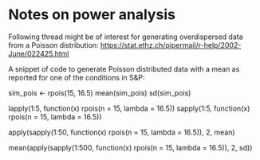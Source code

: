Notes on power analysis
=======================

Following thread might be of interest for generating overdispersed data from
a Poisson distribution:
https://stat.ethz.ch/pipermail/r-help/2002-June/022425.html


A snippet of code to generate Poisson distributed data with a mean as reported
for one of the conditions in S&P:

sim_pois <- rpois(15, 16.5)
mean(sim_pois)
sd(sim_pois)

lapply(1:5, function(x) rpois(n = 15, lambda = 16.5))
sapply(1:5, function(x) rpois(n = 15, lambda = 16.5))

apply(sapply(1:50, function(x) rpois(n = 15, lambda = 16.5)),
      2, mean)

mean(apply(sapply(1:500, function(x) rpois(n = 15, lambda = 16.5)),
      2, sd))

